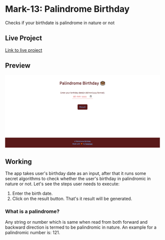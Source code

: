 # Mark-13: Palindrome Birthday
 Checks if your birthdate is palindrome in nature or not

## Live Project
[Link to live project](https://palindrome-birthday-mark13-tejas.netlify.app/)

## Preview
![App Screenshot](https://github.com/Tejeshwer25/final_portfolio/blob/master/src/images/palindromeBirthday.png)

## Working 
The app takes user's birthday date as an input, after that it runs some secret algorithms to check whether the user's birthday in palindromic in nature or not. Let's see the steps user needs to execute: 
1. Enter the birth date.
2. Click on the result button. 
That's it result will be generated. 

### What is a palindrome? 
Any string or number which is same when read from both forward and backward direction is termed to be palindromic in nature. An example for a palindromic number is: 121.
